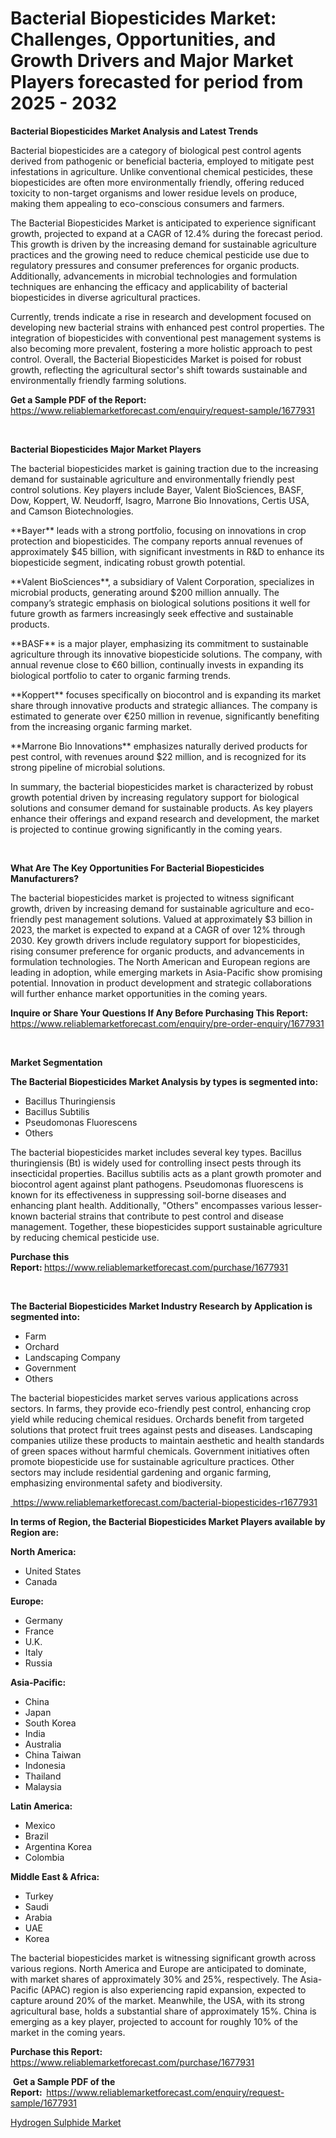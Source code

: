 <p><h1>Bacterial Biopesticides Market: Challenges, Opportunities, and Growth Drivers and Major Market Players forecasted for period from 2025 - 2032</h1></p><p><strong>Bacterial Biopesticides Market Analysis and Latest Trends</strong></p>
<p><p>Bacterial biopesticides are a category of biological pest control agents derived from pathogenic or beneficial bacteria, employed to mitigate pest infestations in agriculture. Unlike conventional chemical pesticides, these biopesticides are often more environmentally friendly, offering reduced toxicity to non-target organisms and lower residue levels on produce, making them appealing to eco-conscious consumers and farmers.</p><p>The Bacterial Biopesticides Market is anticipated to experience significant growth, projected to expand at a CAGR of 12.4% during the forecast period. This growth is driven by the increasing demand for sustainable agriculture practices and the growing need to reduce chemical pesticide use due to regulatory pressures and consumer preferences for organic products. Additionally, advancements in microbial technologies and formulation techniques are enhancing the efficacy and applicability of bacterial biopesticides in diverse agricultural practices.</p><p>Currently, trends indicate a rise in research and development focused on developing new bacterial strains with enhanced pest control properties. The integration of biopesticides with conventional pest management systems is also becoming more prevalent, fostering a more holistic approach to pest control. Overall, the Bacterial Biopesticides Market is poised for robust growth, reflecting the agricultural sector's shift towards sustainable and environmentally friendly farming solutions.</p></p>
<p><strong>Get a Sample PDF of the Report:&nbsp;</strong> <a href="https://www.reliablemarketforecast.com/enquiry/request-sample/1677931?utm_campaign=3453&utm_medium=2&utm_source=Github&utm_content=ia&utm_term=25032025&utm_id=bacterial-biopesticides">https://www.reliablemarketforecast.com/enquiry/request-sample/1677931</a></p>
<p>&nbsp;</p>
<p><strong>Bacterial Biopesticides Major Market Players</strong></p>
<p><p>The bacterial biopesticides market is gaining traction due to the increasing demand for sustainable agriculture and environmentally friendly pest control solutions. Key players include Bayer, Valent BioSciences, BASF, Dow, Koppert, W. Neudorff, Isagro, Marrone Bio Innovations, Certis USA, and Camson Biotechnologies.</p><p>**Bayer** leads with a strong portfolio, focusing on innovations in crop protection and biopesticides. The company reports annual revenues of approximately $45 billion, with significant investments in R&D to enhance its biopesticide segment, indicating robust growth potential.</p><p>**Valent BioSciences**, a subsidiary of Valent Corporation, specializes in microbial products, generating around $200 million annually. The company’s strategic emphasis on biological solutions positions it well for future growth as farmers increasingly seek effective and sustainable products.</p><p>**BASF** is a major player, emphasizing its commitment to sustainable agriculture through its innovative biopesticide solutions. The company, with annual revenue close to €60 billion, continually invests in expanding its biological portfolio to cater to organic farming trends.</p><p>**Koppert** focuses specifically on biocontrol and is expanding its market share through innovative products and strategic alliances. The company is estimated to generate over €250 million in revenue, significantly benefiting from the increasing organic farming market.</p><p>**Marrone Bio Innovations** emphasizes naturally derived products for pest control, with revenues around $22 million, and is recognized for its strong pipeline of microbial solutions.</p><p>In summary, the bacterial biopesticides market is characterized by robust growth potential driven by increasing regulatory support for biological solutions and consumer demand for sustainable products. As key players enhance their offerings and expand research and development, the market is projected to continue growing significantly in the coming years.</p></p>
<p>&nbsp;</p>
<p><strong>What Are The Key Opportunities For Bacterial Biopesticides Manufacturers?</strong></p>
<p><p>The bacterial biopesticides market is projected to witness significant growth, driven by increasing demand for sustainable agriculture and eco-friendly pest management solutions. Valued at approximately $3 billion in 2023, the market is expected to expand at a CAGR of over 12% through 2030. Key growth drivers include regulatory support for biopesticides, rising consumer preference for organic products, and advancements in formulation technologies. The North American and European regions are leading in adoption, while emerging markets in Asia-Pacific show promising potential. Innovation in product development and strategic collaborations will further enhance market opportunities in the coming years.</p></p>
<p><strong>Inquire or Share Your Questions If Any Before Purchasing This Report:</strong> <a href="https://www.reliablemarketforecast.com/enquiry/pre-order-enquiry/1677931?utm_campaign=3453&utm_medium=2&utm_source=Github&utm_content=ia&utm_term=25032025&utm_id=bacterial-biopesticides">https://www.reliablemarketforecast.com/enquiry/pre-order-enquiry/1677931</a></p>
<p>&nbsp;</p>
<p><strong>Market Segmentation</strong></p>
<p><strong>The Bacterial Biopesticides Market Analysis by types is segmented into:</strong></p>
<p><ul><li>Bacillus Thuringiensis</li><li>Bacillus Subtilis</li><li>Pseudomonas Fluorescens</li><li>Others</li></ul></p>
<p><p>The bacterial biopesticides market includes several key types. Bacillus thuringiensis (Bt) is widely used for controlling insect pests through its insecticidal properties. Bacillus subtilis acts as a plant growth promoter and biocontrol agent against plant pathogens. Pseudomonas fluorescens is known for its effectiveness in suppressing soil-borne diseases and enhancing plant health. Additionally, "Others" encompasses various lesser-known bacterial strains that contribute to pest control and disease management. Together, these biopesticides support sustainable agriculture by reducing chemical pesticide use.</p></p>
<p><strong>Purchase this Report:&nbsp;</strong><a href="https://www.reliablemarketforecast.com/purchase/1677931?utm_campaign=3453&utm_medium=2&utm_source=Github&utm_content=ia&utm_term=25032025&utm_id=bacterial-biopesticides">https://www.reliablemarketforecast.com/purchase/1677931</a></p>
<p>&nbsp;</p>
<p><strong>The Bacterial Biopesticides Market Industry Research by Application is segmented into:</strong></p>
<p><ul><li>Farm</li><li>Orchard</li><li>Landscaping Company</li><li>Government</li><li>Others</li></ul></p>
<p><p>The bacterial biopesticides market serves various applications across sectors. In farms, they provide eco-friendly pest control, enhancing crop yield while reducing chemical residues. Orchards benefit from targeted solutions that protect fruit trees against pests and diseases. Landscaping companies utilize these products to maintain aesthetic and health standards of green spaces without harmful chemicals. Government initiatives often promote biopesticide use for sustainable agriculture practices. Other sectors may include residential gardening and organic farming, emphasizing environmental safety and biodiversity.</p></p>
<p><a href="https://www.reliablemarketforecast.com/bacterial-biopesticides-r1677931?utm_campaign=3453&utm_medium=2&utm_source=Github&utm_content=ia&utm_term=25032025&utm_id=bacterial-biopesticides">&nbsp;https://www.reliablemarketforecast.com/bacterial-biopesticides-r1677931</a></p>
<p><strong>In terms of Region, the Bacterial Biopesticides Market Players available by Region are:</strong></p>
<p>
    <p> <strong> North America: </strong>
        <ul>
            <li>United States</li>
            <li>Canada</li>
        </ul>
        </p> 
    <p> <strong> Europe: </strong>
        <ul>
            <li>Germany</li>
            <li>France</li>
            <li>U.K.</li>
            <li>Italy</li>
            <li>Russia</li>
        </ul>
        </p> 
    <p> <strong> Asia-Pacific: </strong>
        <ul>
            <li>China</li>
            <li>Japan</li>
            <li>South Korea</li>
            <li>India</li>
            <li>Australia</li>
            <li>China Taiwan</li>
            <li>Indonesia</li>
            <li>Thailand</li>
            <li>Malaysia</li>
        </ul>
        </p> 
    <p> <strong> Latin America: </strong>
        <ul>
            <li>Mexico</li>
            <li>Brazil</li>
            <li>Argentina Korea</li>
            <li>Colombia</li>
        </ul>
        </p> 
    <p> <strong> Middle East & Africa: </strong>
        <ul>
            <li>Turkey</li>
            <li>Saudi</li>
            <li>Arabia</li>
            <li>UAE</li>
            <li>Korea</li>
        </ul>
    </p>
    </p>
<p><p>The bacterial biopesticides market is witnessing significant growth across various regions. North America and Europe are anticipated to dominate, with market shares of approximately 30% and 25%, respectively. The Asia-Pacific (APAC) region is also experiencing rapid expansion, expected to capture around 20% of the market. Meanwhile, the USA, with its strong agricultural base, holds a substantial share of approximately 15%. China is emerging as a key player, projected to account for roughly 10% of the market in the coming years.</p></p>
<p><strong>Purchase this Report: </strong><a href="https://www.reliablemarketforecast.com/purchase/1677931?utm_campaign=3453&utm_medium=2&utm_source=Github&utm_content=ia&utm_term=25032025&utm_id=bacterial-biopesticides">https://www.reliablemarketforecast.com/purchase/1677931</a></p>
<p>&nbsp;<strong>Get a Sample PDF of the Report:&nbsp;&nbsp;</strong><a href="https://www.reliablemarketforecast.com/enquiry/request-sample/1677931?utm_campaign=3453&utm_medium=2&utm_source=Github&utm_content=ia&utm_term=25032025&utm_id=bacterial-biopesticides">https://www.reliablemarketforecast.com/enquiry/request-sample/1677931</a></p>
<p><strong></strong></p>
<p><p><a href="https://github.com/storcweithzg/Market-Research-Report-List-1/blob/main/hydrogen-sulphide-market.md?utm_campaign=3453&utm_medium=2&utm_source=Github&utm_content=ia&utm_term=25032025&utm_id=bacterial-biopesticides">Hydrogen Sulphide Market</a></p></p>